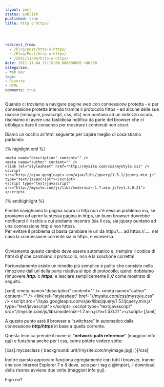 ```yaml
---
layout: post
status: publish
published: true
title: http o https?




redirect_from: 
  - /blog/post/http-o-https/
  - /Blog/Post/http-o-https/
  - /2011/11/04/http-o-https/
date: 2011-11-04 17:15:00.000000000 +00:00
categories:
- Web Dev
tags:
- Risorse
- HTML
comments: true
---
```

<p>Quando ci troviamo a navigare pagine web con connessione protetta - e per connessione protetta intendo tramite il protocollo https - ed alcune delle sue risorse (immagini, javascript, css, etc) non puntano ad un indirizzo sicuro, rischiamo di avere una fastidiosa notifica da parte del browser che ci obbliga a dare il consenso per mostrare i contenuti non sicuri.</p>  <p>Diamo un occhio all’html seguente per capire meglio di cosa stiamo parlando:</p>  {% highlight xml %}
    
    
    
    <meta name="description" content="" />
    <meta name="author" content="" />
    <link rel="stylesheet" href="http://mysite.com/css/mystyle.css" />
    <script src="http://ajax.googleapis.com/ajax/libs/jquery/1.5.1/jquery.min.js" type="text/javascript"></script>
    <script type="text/javascript" src="http://mysite.com/js/libs/modernizr-1.7.min.js?v=1.5.0.21"></script>
{% endhighlight %}
<p>Finché navighiamo la pagina sopra in http non c’è nessun problema ma, se proviamo ad aprire la stessa pagina in https, un buon browser dovrebbe notificarci il rischio a cui andiamo incontro (sia il css, sia jquery puntano ad una connessione http e non https). 
  <br />Per evitare il problema ci basta cambiare le url da http://.... ad https://..... nel caso la connessione corrente sia in https, e viceversa. 

  <br />Ovviamente questo cambio deve essere automatico e, riempire il codice di html di <strong><em>if</em></strong> che cambiano il protocollo, non è la soluzione corretta!</p>

<p>Fortunatamente esiste un rimedio più semplice e pulito che consiste nella rimozione dall’url della parte relativa al tipo di protocollo; quindi dobbiamo rimuovere <strong><em>http:</em></strong> o <strong><em>https:</em></strong> e lasciare semplicemente il <strong><em>//</em></strong> come mostrato di seguito.</p>

[xml]
    &lt;meta name=&quot;description&quot; content=&quot;&quot; /&gt;
    &lt;meta name=&quot;author&quot; content=&quot;&quot; /&gt;
    &lt;link rel=&quot;stylesheet&quot; href=&quot;//mysite.com/css/mystyle.css&quot; /&gt;
    &lt;script src=&quot;//ajax.googleapis.com/ajax/libs/jquery/1.5.1/jquery.min.js&quot; type=&quot;text/javascript&quot;&gt;&lt;/script&gt;
    &lt;script type=&quot;text/javascript&quot; src=&quot;//mysite.com/js/libs/modernizr-1.7.min.js?v=1.5.0.21&quot;&gt;&lt;/script&gt;
[/xml]

<p>A questo punto sarà il browser a “switchare” in automatico dalla connessione <strong><em>http/https</em></strong> in base a quella corrente.</p>

<p>Questa tecnica prende il nome di “<strong>network-path reference</strong>” (maggiori info <a title="Relative Reference RFC 3986" href="http://tools.ietf.org/html/rfc3986#section-4.2" rel="nofollow" target="_blank">qui</a>) e funziona anche per i css, come potete vedere sotto:</p>

[css].mycssclass { background: url(//mysite.com/myimage.jpg); }[/css]

<p>Inoltre questo approccio funziona egregiamente con tutti i browser, tranne che con Internet Explorer 7 e 8 dove, solo per i tag <link />o @import, il download della risorsa avviene due volte (maggiori info <a title="5a Missing schema double download" href="http://www.stevesouders.com/blog/2010/02/10/5a-missing-schema-double-download/" rel="nofollow" target="_blank">qui</a>).</p>

<p>Figo no?</p>
